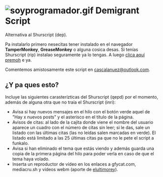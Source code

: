 ![soyprogramador.gif](http://i.imgur.com/TGwrr7T.gif)
Demigrant Script
================

Alternativa al Shurscript (dep).

Pa instalarlo primero nesecitas tener instalado en el navegador **TamperMonkey**, **GreaseMonkey** o alguna cosica desas. Si tenías Shurscript (rip) instalao seguramente ya lo tengas. A luego [clica aquí premoh](https://github.com/cerdosaurio/demigrantscript/raw/master/demigrantscript.user.js) e ya.

Comentemos amistosamente este script en [cascalanuez@outlook.com](mailto:cascalanuez@outlook.com).

<h2>¿Y pa ques esto?</h2>

Incluye las siguientes carasterízticas del Shurscript (qepd) por el momento, además de alguna otra que no traía el Shurscript (inri):

* Avisa si hay nuevos mensajes en el hilo con el botón verde aquel de "Hay x nuevos posts" y el asterisco en el título de la página.
* Avisos de citas: al lado de la cajita donde viene el nombre del usuario aparece un cuadro con el número de citas sin leer; si le das, sale un listado con las últimas citas (las no leídas salen marcadas en verde). El listado está limitado a las 25 últimas citas pa que no le pete el script a funkalo.
* Avisa si han eliminado el tema que estás viendo y además guarda una copia de la primera página del hilo para poder verla en caso de que el tema haya volado.
* Inserta un reproductor de vídeo en los enlaces a gfycat.com, mediacru.sh y vídeos webm (aporte de [elultimorey](https://github.com/elultimorey)).

